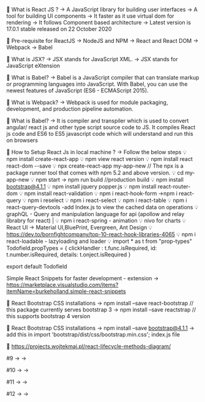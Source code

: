 :high_brightness: What is React JS ? -> A JavaScript library for building user interfaces -> A tool for building UI components -> It faster as it use virtual dom for rendering -> It follows Component based architecture -> Latest version is 17.0.1 stable released on 22 October 2020

:high_brightness: Pre-requisite for ReactJS -> NodeJS and NPM -> React and React DOM -> Webpack -> Babel

:high_brightness: What is JSX? -> JSX stands for JavaScript XML. -> JSX stands for JavaScript eXtension

:high_brightness: What is Babel? -> Babel is a JavaScript compiler that can translate markup or programming languages into JavaScript. With Babel, you can use the newest features of JavaScript (ES6 - ECMAScript 2015).

:high_brightness: What is Webpack? -> Webpack is used for module packaging, development, and production pipeline automation.

:high_brightness: What is Babel? -> It is compiler and transpiler which is used to convert angular/ react js and other type script source code to JS. It compiles React js code and ES6 to ES5 javascript code which will understand and run this on browsers

:high_brightness: How to Setup React Js in local machine ? -> Follow the below steps :bulb: npm install create-react-app :bulb: npm view react version :bulb: npm install react react-dom --save :bulb: npx create-react-app my-app-new // The npx is a package runner tool that comes with npm 5.2 and above version. :bulb: cd my-app-new :bulb: npm start -> npm run build //production build :bulb: npm install bootstrap@4.1.1 :bulb: npm install jquery popper.js :bulb: npm install react-router-dom :bulb: npm install react-validation :bulb: npm i react-hook-form ->npm i react-query :bulb: npm i reselect
:bulb: npm i react-select :bulb:  npm i react-table :bulb:  npm i react-query-devtools  -add Index.js <ReactQueryDevtools> to view the cached data on operations 
:bulb: graphQL - Query and manipulation language for api (apollow and relay librabry for react) | 
:bulb: npm i react-spring - animation
:bulb: nivo for charts
:bulb: React UI -> Material UI,BluePrint, Evergreen, Ant Design 
:bulb: https://dev.to/bornfightcompany/top-10-react-hook-libraries-4065
:bulb: npm i react-loadable - lazyloading and loader
:bulb: import * as t from "prop-types"
    Todofield.propTypes = {
    clickHandler : t.func.isRequired,
    id: t.number.isRequired,
    details: t.onject.isRequired
    }

export default Todofield
  
Simple React Snippets for faster development - extension
-> https://marketplace.visualstudio.com/items?itemName=burkeholland.simple-react-snippets

:high_brightness: React Bootstrap CSS installations -> npm install –save react-bootstrap // this package currently serves bootstrap 3 -> npm install –save reactstrap // this supports bootstrap 4 version

:high_brightness: React Bootstrap CSS installations -> npm install –save bootstrap@4.1.1 -> add this in import 'bootstrap/dist/css/bootstrap.min.css'; index.js file

:high_brightness: https://projects.wojtekmaj.pl/react-lifecycle-methods-diagram/

#9 -> ->

#10 -> ->

#11 -> ->

#12 -> ->
